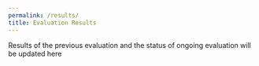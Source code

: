 ```yaml
---
permalink: /results/
title: Evaluation Results
---
```


Results of the previous evaluation and the status of ongoing evaluation will be updated here
